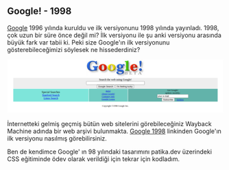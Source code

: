## Google! - 1998

[Google](https://tr.wikipedia.org/wiki/Google) 1996 yılında kuruldu ve ilk versiyonunu 1998 yılında yayınladı. 1998, çok uzun bir süre önce değil mi? İlk versiyonu ile şu anki versiyonu arasında büyük fark var tabii ki. Peki size Google'ın ilk versiyonunu gösterebileceğimizi söylesek ne hissederdiniz?

![enter image description here](https://raw.githubusercontent.com/Kodluyoruz/taskforce/main/css/cssodev3/figures/googlehomepage.png)

İnternetteki gelmiş geçmiş bütün web sitelerini görebileceğiniz Wayback Machine adında bir web arşivi bulunmakta. [Google 1998](https://web.archive.org/web/19981202230410if_/http://www.google.com/) linkinden Google'ın ilk versiyonu nasılmış görebilirsiniz.
                                                                                                                                
Ben de kendimce Google' ın 98 yılındaki tasarımını patika.dev üzerindeki CSS eğitiminde ödev olarak verildiği için tekrar için kodladım.                                                                                                                                

